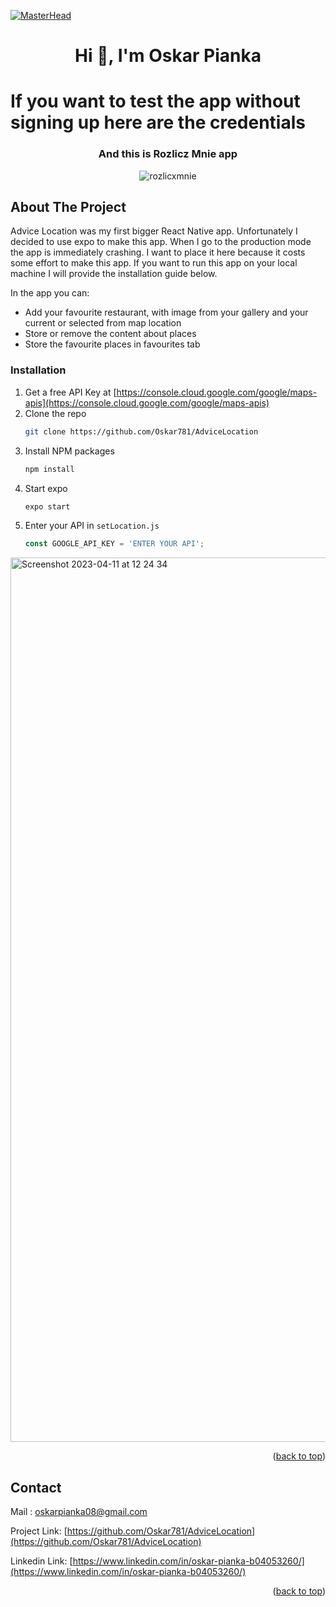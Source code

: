 [![MasterHead](https://teamquest.pl/img/static/blog/reactjs.jpeg)](https://reactnative.dev/)
<h1 align="center">Hi 👋, I'm Oskar Pianka</h1>
<h1>If you want to test the app without signing up here are the credentials </h1>
<h3 align="center">And this is Rozlicz Mnie app</h3>

<!-- Improved compatibility of back to top link: See: https://github.com/othneildrew/Best-README-Template/pull/73 -->
<a name="readme-top"></a>

<div align="center">

![rozlicxmnie](https://user-images.githubusercontent.com/97236622/231148717-eba401fb-65f1-494a-95a5-777c1547fe4b.gif)
</div>








<!-- ABOUT THE PROJECT -->
## About The Project

Advice Location was my first bigger React Native app. Unfortunately I decided to use expo to make this app. When I go to the production mode the app is immediately crashing. I want to place it here because it costs some effort to make this app. If you want to run this app on your local machine I will provide the installation guide below.

In the app you can:
* Add your favourite restaurant, with image from your gallery and your current or selected from map location
* Store or remove the content about places
* Store the favourite places in favourites tab 




### Installation


1. Get a free API Key at [https://console.cloud.google.com/google/maps-apis](https://console.cloud.google.com/google/maps-apis)
2. Clone the repo
   ```sh
   git clone https://github.com/Oskar781/AdviceLocation
   ```
3. Install NPM packages
   ```sh
   npm install
   ```
4. Start expo
   ```sh
   expo start
   ```
5. Enter your API in `setLocation.js`
   ```js
   const GOOGLE_API_KEY = 'ENTER YOUR API';
   ```

<img width="1415" alt="Screenshot 2023-04-11 at 12 24 34" src="https://user-images.githubusercontent.com/97236622/231132819-0bb8e886-2558-48be-a763-5898bf4df999.png">
<p align="right">(<a href="#readme-top">back to top</a>)</p>




<!-- CONTACT -->
## Contact

Mail : oskarpianka08@gmail.com

Project Link: [https://github.com/Oskar781/AdviceLocation](https://github.com/Oskar781/AdviceLocation)

Linkedin Link: [https://www.linkedin.com/in/oskar-pianka-b04053260/](https://www.linkedin.com/in/oskar-pianka-b04053260/)

<p align="right">(<a href="#readme-top">back to top</a>)</p>

